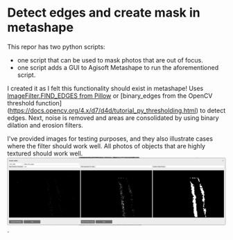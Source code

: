 # Detect edges and create mask in metashape

This repor has two python scripts:
- one script that can be used to mask photos that are out of focus.
- one script adds a GUI to Agisoft Metashape to run the aforementioned script. 

I created it as I felt this functionality should exist in metashape! Uses [ImageFilter.FIND_EDGES from Pillow](https://pillow.readthedocs.io/en/stable/reference/ImageFilter.html) or [binary_edges from the OpenCV threshold function] (https://docs.opencv.org/4.x/d7/d4d/tutorial_py_thresholding.html) to detect edges. Next, noise is removed and areas are consolidated by using binary dilation and erosion filters. 

I've provided images for testing purposes, and they also illustrate cases where the filter should work well. All photos of objects that are highly textured should work well. ![example](/example.png "GUI photo").